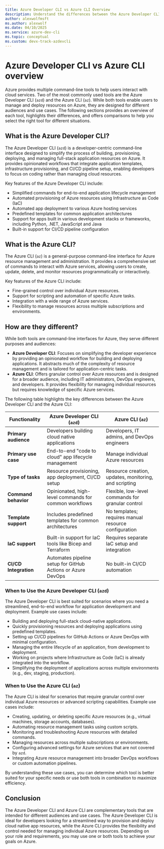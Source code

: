 ```yaml
---
title: Azure Developer CLI vs Azure CLI Overview
description: Understand the differences between the Azure Developer CLI and the Azure CLI
author: alexwolfmsft
ms.author: alexwolf
ms.date: 04/10/2025
ms.service: azure-dev-cli
ms.topic: conceptual
ms.custom: devx-track-azdevcli
---
```


# Azure Developer CLI vs Azure CLI overview

Azure provides multiple command-line tools to help users interact with cloud services. Two of the most commonly used tools are the Azure Developer CLI (`azd`) and the Azure CLI (`az`). While both tools enable users to manage and deploy resources on Azure, they are designed for different audiences and use cases. The following sections provides an overview of each tool, highlights their differences, and offers comparisons to help you select the right tool for different situations.

## What is the Azure Developer CLI?

The Azure Developer CLI (`azd`) is a developer-centric command-line interface designed to simplify the process of building, provisioning, deploying, and managing full-stack application resources on Azure. It provides opinionated workflows that integrate application templates, infrastructure provisioning, and CI/CD pipeline setup, enabling developers to focus on coding rather than managing cloud resources.

Key features of the Azure Developer CLI include:

- Simplified commands for end-to-end application lifecycle management
- Automated provisioning of Azure resources using Infrastructure as Code (IaC)
- Automated app deployment to various Azure hosting services
- Predefined templates for common application architectures
- Support for apps built in various development stacks or frameworks, including Python, .NET, JavaScript and Java
- Built-in support for CI/CD pipeline configuration

## What is the Azure CLI?

The Azure CLI (`az`) is a general-purpose command-line interface for Azure resource management and administration. It provides a comprehensive set of commands to interact with Azure services, allowing users to create, update, delete, and monitor resources programmatically or interactively.

Key features of the Azure CLI include:

- Fine-grained control over individual Azure resources.
- Support for scripting and automation of specific Azure tasks.
- Integration with a wide range of Azure services.
- Flexibility to manage resources across multiple subscriptions and environments.

## How are they different?

While both tools are command-line interfaces for Azure, they serve different purposes and audiences:

- **Azure Developer CLI**: Focuses on simplifying the developer experience by providing an opinionated workflow for building and deploying applications. It abstracts much of the complexity of resource management and is tailored for application-centric tasks.
- **Azure CLI**: Offers granular control over Azure resources and is designed for a broader audience, including IT administrators, DevOps engineers, and developers. It provides flexibility for managing individual resources but requires knowledge of specific Azure services.

The following table highlights the key differences between the Azure Developer CLI and the Azure CLI:

| Functionality         | Azure Developer CLI (`azd`)                              | Azure CLI (`az`)                                    |
|-------------------------|---------------------------------------------------------|----------------------------------------------------|
| **Primary audience**   | Developers building cloud native applications       | Developers, IT admins, and DevOps engineers        |
| **Primary use case**    | End-to-end "code to cloud" app lifecycle management        | Manage individual Azure resources          |
| **Type of tasks**       | Resource provisioning, app deployment, CI/CD setup   | Resource creation, updates, monitoring, and scripting |
| **Command behavior**    | Opinionated, high-level commands for common workflows   | Flexible, low-level commands for granular control  |
| **Template support**           | Includes predefined templates for common architectures | No templates; requires manual resource configuration |
| **IaC support** | Built-in support for IaC tools like Bicep and Terraform | Requires separate IaC setup and integration        |
| **CI/CD Integration**   | Automates pipeline setup for GitHub Actions or Azure DevOps | No built-in CI/CD automation                       |

### When to Use the Azure Developer CLI (`azd`)

The Azure Developer CLI is best suited for scenarios where you need a streamlined, end-to-end workflow for application development and deployment. Example use cases include:

- Building and deploying full-stack cloud-native applications.
- Quickly provisioning resources and deploying applications using predefined templates.
- Setting up CI/CD pipelines for GitHub Actions or Azure DevOps with minimal configuration.
- Managing the entire lifecycle of an application, from development to deployment.
- Working on projects where Infrastructure as Code (IaC) is already integrated into the workflow.
- Simplifying the deployment of applications across multiple environments (e.g., dev, staging, production).

### When to Use the Azure CLI (`az`)

The Azure CLI is ideal for scenarios that require granular control over individual Azure resources or advanced scripting capabilities. Example use cases include:

- Creating, updating, or deleting specific Azure resources (e.g., virtual machines, storage accounts, databases).
- Automating resource management tasks using custom scripts.
- Monitoring and troubleshooting Azure resources with detailed commands.
- Managing resources across multiple subscriptions or environments.
- Configuring advanced settings for Azure services that are not covered by `azd`.
- Integrating Azure resource management into broader DevOps workflows or custom automation pipelines.

By understanding these use cases, you can determine which tool is better suited for your specific needs or use both tools in combination to maximize efficiency.

## Conclusion

The Azure Developer CLI and Azure CLI are complementary tools that are intended for different audiences and use cases. The Azure Developer CLI is ideal for developers looking for a streamlined way to provision and deploy cloud native app resources, while the Azure CLI provides the flexibility and control needed for managing individual Azure resources. Depending on your role and requirements, you may use one or both tools to achieve your goals on Azure.
